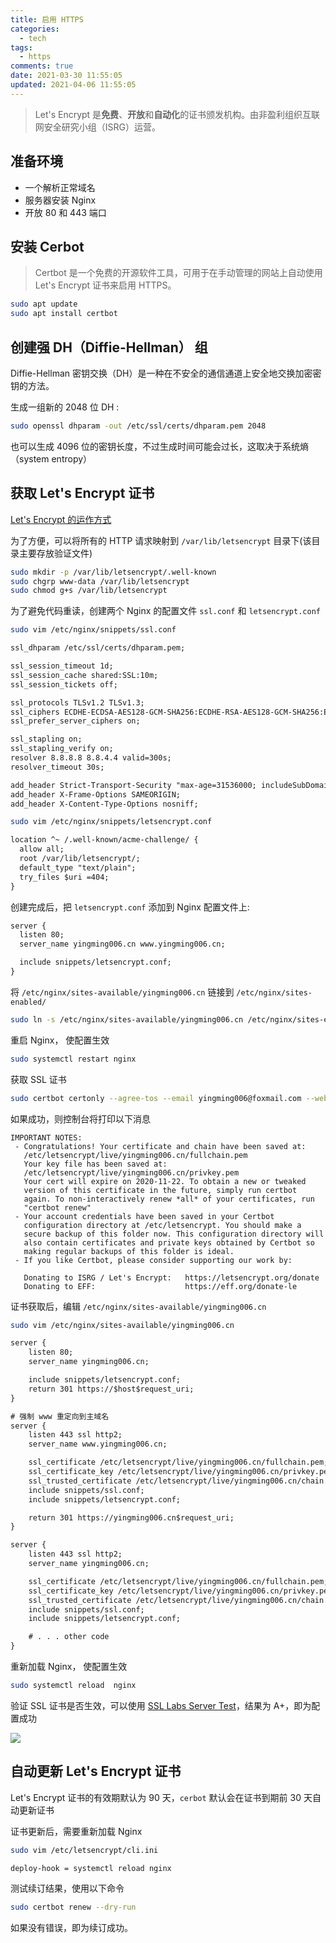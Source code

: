 ```yaml
---
title: 启用 HTTPS
categories:
  - tech
tags:
  - https
comments: true
date: 2021-03-30 11:55:05
updated: 2021-04-06 11:55:05
---
```


> Let's Encrypt 是**免费**、**开放**和**自动化**的证书颁发机构。由非盈利组织互联网安全研究小组（ISRG）运营。

## 准备环境

- 一个解析正常域名
- 服务器安装 Nginx
- 开放 80 和 443 端口

## 安装 Cerbot

> Certbot 是一个免费的开源软件工具，可用于在手动管理的网站上自动使用 Let's Encrypt 证书来启用 HTTPS。

```bash
sudo apt update
sudo apt install certbot
```

<!-- more -->

## 创建强 DH（Diffie-Hellman） 组

Diffie-Hellman 密钥交换（DH）是一种在不安全的通信通道上安全地交换加密密钥的方法。

生成一组新的 2048 位 DH :

```bash
sudo openssl dhparam -out /etc/ssl/certs/dhparam.pem 2048
```

也可以生成 4096 位的密钥长度，不过生成时间可能会过长，这取决于系统熵（system entropy）

## 获取 Let's Encrypt 证书

[Let's Encrypt 的运作方式](https://letsencrypt.org/zh-cn/how-it-works/)

为了方便，可以将所有的 HTTP 请求映射到 `/var/lib/letsencrypt` 目录下(该目录主要存放验证文件)

```bash
sudo mkdir -p /var/lib/letsencrypt/.well-known
sudo chgrp www-data /var/lib/letsencrypt
sudo chmod g+s /var/lib/letsencrypt
```

为了避免代码重读，创建两个 Nginx 的配置文件 `ssl.conf` 和 `letsencrypt.conf`

```bash
sudo vim /etc/nginx/snippets/ssl.conf
```

```txt /etc/nginx/snippets/ssl.conf
ssl_dhparam /etc/ssl/certs/dhparam.pem;

ssl_session_timeout 1d;
ssl_session_cache shared:SSL:10m;
ssl_session_tickets off;

ssl_protocols TLSv1.2 TLSv1.3;
ssl_ciphers ECDHE-ECDSA-AES128-GCM-SHA256:ECDHE-RSA-AES128-GCM-SHA256:ECDHE-ECDSA-AES256-GCM-SHA384:ECDHE-RSA-AES256-GCM-SHA384:ECDHE-ECDSA-CHACHA20-POLY1305:ECDHE-RSA-CHACHA20-POLY1305:DHE-RSA-AES128-GCM-SHA256:DHE-RSA-AES256-GCM-SHA384;
ssl_prefer_server_ciphers on;

ssl_stapling on;
ssl_stapling_verify on;
resolver 8.8.8.8 8.8.4.4 valid=300s;
resolver_timeout 30s;

add_header Strict-Transport-Security "max-age=31536000; includeSubDomains" always;
add_header X-Frame-Options SAMEORIGIN;
add_header X-Content-Type-Options nosniff;

```

```bash
sudo vim /etc/nginx/snippets/letsencrypt.conf
```

```txt /etc/nginx/snippets/letsencrypt.conf
location ^~ /.well-known/acme-challenge/ {
  allow all;
  root /var/lib/letsencrypt/;
  default_type "text/plain";
  try_files $uri =404;
}
```

创建完成后，把 `letsencrypt.conf` 添加到 Nginx 配置文件上:

```txt /etc/nginx/sites-available/yingming006.cn.conf
server {
  listen 80;
  server_name yingming006.cn www.yingming006.cn;

  include snippets/letsencrypt.conf;
}
```

将 `/etc/nginx/sites-available/yingming006.cn` 链接到 `/etc/nginx/sites-enabled/`

```bash
sudo ln -s /etc/nginx/sites-available/yingming006.cn /etc/nginx/sites-enabled/
```

重启 Nginx， 使配置生效

```bash
sudo systemctl restart nginx
```

获取 SSL 证书

```bash
sudo certbot certonly --agree-tos --email yingming006@foxmail.com --webroot -w /var/lib/letsencrypt/ -d yingming006.cn
```

如果成功，则控制台将打印以下消息

```
IMPORTANT NOTES:
 - Congratulations! Your certificate and chain have been saved at:
   /etc/letsencrypt/live/yingming006.cn/fullchain.pem
   Your key file has been saved at:
   /etc/letsencrypt/live/yingming006.cn/privkey.pem
   Your cert will expire on 2020-11-22. To obtain a new or tweaked
   version of this certificate in the future, simply run certbot
   again. To non-interactively renew *all* of your certificates, run
   "certbot renew"
 - Your account credentials have been saved in your Certbot
   configuration directory at /etc/letsencrypt. You should make a
   secure backup of this folder now. This configuration directory will
   also contain certificates and private keys obtained by Certbot so
   making regular backups of this folder is ideal.
 - If you like Certbot, please consider supporting our work by:

   Donating to ISRG / Let's Encrypt:   https://letsencrypt.org/donate
   Donating to EFF:                    https://eff.org/donate-le
```

证书获取后，编辑 `/etc/nginx/sites-available/yingming006.cn`

```bash
sudo vim /etc/nginx/sites-available/yingming006.cn
```

```txt /etc/nginx/sites-available/yingming006.cn
server {
    listen 80;
    server_name yingming006.cn;

    include snippets/letsencrypt.conf;
    return 301 https://$host$request_uri;
}

# 强制 www 重定向到主域名
server {
    listen 443 ssl http2;
    server_name www.yingming006.cn;

    ssl_certificate /etc/letsencrypt/live/yingming006.cn/fullchain.pem;
    ssl_certificate_key /etc/letsencrypt/live/yingming006.cn/privkey.pem;
    ssl_trusted_certificate /etc/letsencrypt/live/yingming006.cn/chain.pem;
    include snippets/ssl.conf;
    include snippets/letsencrypt.conf;

    return 301 https://yingming006.cn$request_uri;
}

server {
    listen 443 ssl http2;
    server_name yingming006.cn;

    ssl_certificate /etc/letsencrypt/live/yingming006.cn/fullchain.pem;
    ssl_certificate_key /etc/letsencrypt/live/yingming006.cn/privkey.pem;
    ssl_trusted_certificate /etc/letsencrypt/live/yingming006.cn/chain.pem;
    include snippets/ssl.conf;
    include snippets/letsencrypt.conf;

    # . . . other code
}

```

重新加载 Nginx， 使配置生效

```bash
sudo systemctl reload  nginx
```

验证 SSL 证书是否生效，可以使用 [SSL Labs Server Test](https://www.ssllabs.com/ssltest/)，结果为 A+，即为配置成功

![](https://i.loli.net/2021/04/06/VcsTP6CAJ8ZMDkt.png)

## 自动更新 Let's Encrypt 证书

Let's Encrypt 证书的有效期默认为 90 天，`cerbot` 默认会在证书到期前 30 天自动更新证书

证书更新后，需要重新加载 Nginx

```bash
sudo vim /etc/letsencrypt/cli.ini
```

```txt /etc/cron.d/certbot
deploy-hook = systemctl reload nginx
```

测试续订结果，使用以下命令

```bash
sudo certbot renew --dry-run
```

如果没有错误，即为续订成功。
